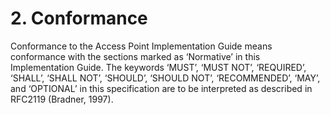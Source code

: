 # 2. Conformance 
Conformance to the Access Point Implementation Guide means conformance with the sections marked as ‘Normative’ in this Implementation Guide. 
The keywords ‘MUST’, ‘MUST NOT’, ‘REQUIRED’, ‘SHALL’, ‘SHALL NOT’, ‘SHOULD’, ‘SHOULD NOT’, ‘RECOMMENDED’, ‘MAY’, and ‘OPTIONAL’ in this specification are to be interpreted as described in RFC2119 (Bradner, 1997). 
